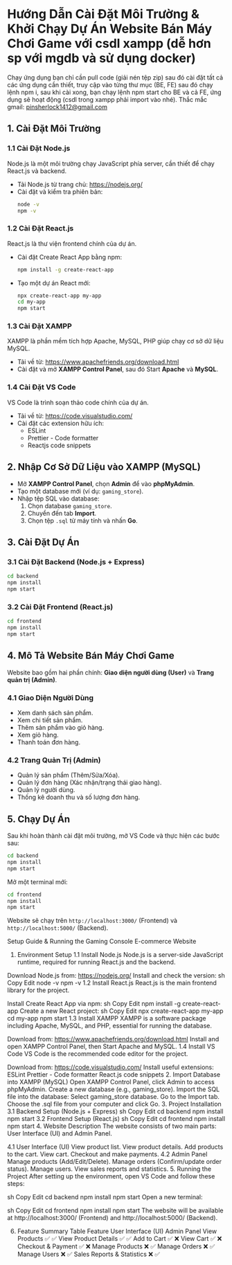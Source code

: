 # Hướng Dẫn Cài Đặt Môi Trường & Khởi Chạy Dự Án Website Bán Máy Chơi Game với csdl xampp (dễ hơn sp với mgdb và sử dụng docker)
Chạy ứng dụng bạn chỉ cần pull code (giải nén tệp zip) sau đó cài đặt tất cả các ứng dụng cần thiết, truy cập vào từng thư mục (BE, FE) sau đó chạy lệnh npm i, sau khi cài xong, bạn chạy lệnh npm start cho BE và cả FE, ứng dụng sẽ hoạt động (csdl trong xampp phải import vào nhé). Thắc mắc gmail: pinsherlock1412@gmail.com 
## 1. Cài Đặt Môi Trường

### 1.1 Cài Đặt Node.js
Node.js là một môi trường chạy JavaScript phía server, cần thiết để chạy React.js và backend.
- Tải Node.js từ trang chủ: https://nodejs.org/
- Cài đặt và kiểm tra phiên bản:
  ```sh
  node -v
  npm -v
  ```

### 1.2 Cài Đặt React.js
React.js là thư viện frontend chính của dự án.
- Cài đặt Create React App bằng npm:
  ```sh
  npm install -g create-react-app
  ```
- Tạo một dự án React mới:
  ```sh
  npx create-react-app my-app
  cd my-app
  npm start
  ```

### 1.3 Cài Đặt XAMPP
XAMPP là phần mềm tích hợp Apache, MySQL, PHP giúp chạy cơ sở dữ liệu MySQL.
- Tải về từ: https://www.apachefriends.org/download.html
- Cài đặt và mở **XAMPP Control Panel**, sau đó Start **Apache** và **MySQL**.

### 1.4 Cài Đặt VS Code
VS Code là trình soạn thảo code chính của dự án.
- Tải về từ: https://code.visualstudio.com/
- Cài đặt các extension hữu ích:
  - ESLint
  - Prettier - Code formatter
  - Reactjs code snippets

## 2. Nhập Cơ Sở Dữ Liệu vào XAMPP (MySQL)
- Mở **XAMPP Control Panel**, chọn **Admin** để vào **phpMyAdmin**.
- Tạo một database mới (ví dụ: `gaming_store`).
- Nhập tệp SQL vào database:
  1. Chọn database `gaming_store`.
  2. Chuyển đến tab **Import**.
  3. Chọn tệp `.sql` từ máy tính và nhấn **Go**.

## 3. Cài Đặt Dự Án
### 3.1 Cài Đặt Backend (Node.js + Express)
```sh
cd backend
npm install
npm start
```

### 3.2 Cài Đặt Frontend (React.js)
```sh
cd frontend
npm install
npm start
```

## 4. Mô Tả Website Bán Máy Chơi Game

Website bao gồm hai phần chính: **Giao diện người dùng (User)** và **Trang quản trị (Admin)**.

### 4.1 Giao Diện Người Dùng
- Xem danh sách sản phẩm.
- Xem chi tiết sản phẩm.
- Thêm sản phẩm vào giỏ hàng.
- Xem giỏ hàng.
- Thanh toán đơn hàng.

### 4.2 Trang Quản Trị (Admin)
- Quản lý sản phẩm (Thêm/Sửa/Xóa).
- Quản lý đơn hàng (Xác nhận/trạng thái giao hàng).
- Quản lý người dùng.
- Thống kê doanh thu và số lượng đơn hàng.

## 5. Chạy Dự Án
Sau khi hoàn thành cài đặt môi trường, mở VS Code và thực hiện các bước sau:
```sh
cd backend
npm install
npm start
```
Mở một terminal mới:
```sh
cd frontend
npm install
npm start
```
Website sẽ chạy trên `http://localhost:3000/` (Frontend) và `http://localhost:5000/` (Backend).

Setup Guide & Running the Gaming Console E-commerce Website
1. Environment Setup
1.1 Install Node.js
Node.js is a server-side JavaScript runtime, required for running React.js and the backend.

Download Node.js from: https://nodejs.org/
Install and check the version:
sh
Copy
Edit
node -v
npm -v
1.2 Install React.js
React.js is the main frontend library for the project.

Install Create React App via npm:
sh
Copy
Edit
npm install -g create-react-app
Create a new React project:
sh
Copy
Edit
npx create-react-app my-app
cd my-app
npm start
1.3 Install XAMPP
XAMPP is a software package including Apache, MySQL, and PHP, essential for running the database.

Download from: https://www.apachefriends.org/download.html
Install and open XAMPP Control Panel, then Start Apache and MySQL.
1.4 Install VS Code
VS Code is the recommended code editor for the project.

Download from: https://code.visualstudio.com/
Install useful extensions:
ESLint
Prettier - Code formatter
React.js code snippets
2. Import Database into XAMPP (MySQL)
Open XAMPP Control Panel, click Admin to access phpMyAdmin.
Create a new database (e.g., gaming_store).
Import the SQL file into the database:
Select gaming_store database.
Go to the Import tab.
Choose the .sql file from your computer and click Go.
3. Project Installation
3.1 Backend Setup (Node.js + Express)
sh
Copy
Edit
cd backend
npm install
npm start
3.2 Frontend Setup (React.js)
sh
Copy
Edit
cd frontend
npm install
npm start
4. Website Description
The website consists of two main parts: User Interface (UI) and Admin Panel.

4.1 User Interface (UI)
View product list.
View product details.
Add products to the cart.
View cart.
Checkout and make payments.
4.2 Admin Panel
Manage products (Add/Edit/Delete).
Manage orders (Confirm/update order status).
Manage users.
View sales reports and statistics.
5. Running the Project
After setting up the environment, open VS Code and follow these steps:

sh
Copy
Edit
cd backend
npm install
npm start
Open a new terminal:

sh
Copy
Edit
cd frontend
npm install
npm start
The website will be available at http://localhost:3000/ (Frontend) and http://localhost:5000/ (Backend).

6. Feature Summary Table
Feature	User Interface (UI)	Admin Panel
View Products	✅	✅
View Product Details	✅	✅
Add to Cart	✅	❌
View Cart	✅	❌
Checkout & Payment	✅	❌
Manage Products	❌	✅
Manage Orders	❌	✅
Manage Users	❌	✅
Sales Reports & Statistics	❌	✅
